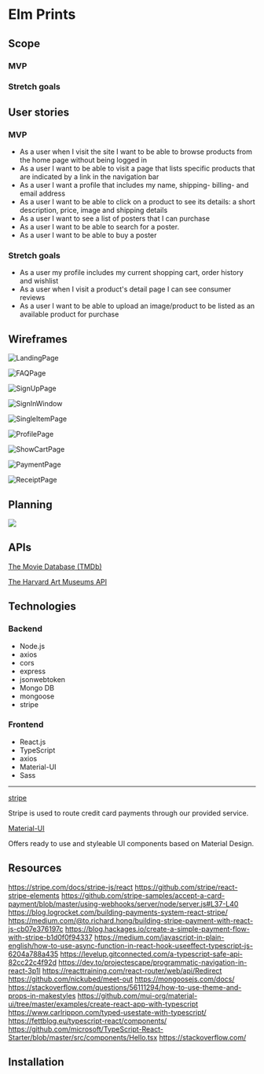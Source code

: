 # Elm Prints

## Scope

### MVP

### Stretch goals

## User stories

### MVP
* As a user when I visit the site I want to be able to browse products from the home page without being logged in
* As a user I want to be able to visit a page that lists specific products that are indicated by a link in the navigation bar
* As a user I want a profile that includes my name, shipping- billing- and email address
* As a user I want to be able to click on a product to see its details: a short description, price, image and shipping details
* As a user I want to see a list of posters that I can purchase
* As a user I want to be able to search for a poster.
* As a user I want to be able to buy a poster

### Stretch goals
* As a user my profile includes my current shopping cart, order history and wishlist
* As a user when I visit a product's detail page I can see consumer reviews
* As a user I want to be able to upload an image/product to be listed as an available product for purchase

## Wireframes
![LandingPage](https://i.imgur.com/GROXGBD.jpg)

![FAQPage](https://i.imgur.com/GQrxWew.jpg)

![SignUpPage](https://i.imgur.com/tdwithC.jpg)

![SignInWindow](https://i.imgur.com/gepwtav.jpg)

![SingleItemPage](https://i.imgur.com/qIp4iwU.jpg)

![ProfilePage](https://i.imgur.com/yIPDds4.jpg)

![ShowCartPage](https://i.imgur.com/lIAEktS.jpg)

![PaymentPage](https://i.imgur.com/inEyBgV.jpg)

![ReceiptPage](https://i.imgur.com/FdcSF0f.jpg)

## Planning
![](https://i.imgur.com/JsXqLT6.png)

## APIs 

[The Movie Database (TMDb)](https://www.themoviedb.org/)

[The Harvard Art Museums API](https://www.harvardartmuseums.org/collections/api)

## Technologies

### Backend

* Node.js
* axios
* cors
* express
* jsonwebtoken
* Mongo DB
* mongoose
* stripe

### Frontend

* React.js
* TypeScript
* axios
* Material-UI
* Sass

---

[stripe](https://stripe.com/)

Stripe is used to route credit card payments through our provided service.

[Material-UI](https://material-ui.com/)

Offers ready to use and styleable UI components based on Material Design.

## Resources
https://stripe.com/docs/stripe-js/react
https://github.com/stripe/react-stripe-elements
https://github.com/stripe-samples/accept-a-card-payment/blob/master/using-webhooks/server/node/server.js#L37-L40
https://blog.logrocket.com/building-payments-system-react-stripe/
https://medium.com/@to.richard.hong/building-stripe-payment-with-react-js-cb07e376197c
https://blog.hackages.io/create-a-simple-payment-flow-with-stripe-b1d0f0f94337
https://medium.com/javascript-in-plain-english/how-to-use-async-function-in-react-hook-useeffect-typescript-js-6204a788a435
https://levelup.gitconnected.com/a-typescript-safe-api-82cc22c4f92d
https://dev.to/projectescape/programmatic-navigation-in-react-3p1l
https://reacttraining.com/react-router/web/api/Redirect
https://github.com/nickubed/meet-out
https://mongoosejs.com/docs/
https://stackoverflow.com/questions/56111294/how-to-use-theme-and-props-in-makestyles
https://github.com/mui-org/material-ui/tree/master/examples/create-react-app-with-typescript
https://www.carlrippon.com/typed-usestate-with-typescript/
https://fettblog.eu/typescript-react/components/
https://github.com/microsoft/TypeScript-React-Starter/blob/master/src/components/Hello.tsx
https://stackoverflow.com/


## Installation
